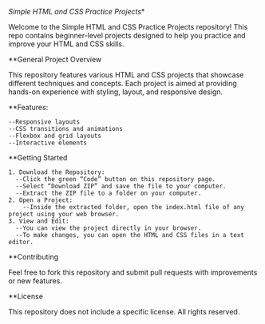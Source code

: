 *Simple HTML and CSS Practice Projects**

Welcome to the Simple HTML and CSS Practice Projects repository! This repo contains beginner-level projects designed to help you practice and improve your HTML and CSS skills.


**General Project Overview

This repository features various HTML and CSS projects that showcase different techniques and concepts. Each project is aimed at providing hands-on experience with styling, layout, and responsive design.

**Features:

	--Responsive layouts
	--CSS transitions and animations
	--Flexbox and grid layouts
	--Interactive elements

**Getting Started

	1. Download the Repository:
  	  --Click the green “Code” button on this repository page.
  	  --Select “Download ZIP” and save the file to your computer.
  	  --Extract the ZIP file to a folder on your computer.
	2. Open a Project:
	    --Inside the extracted folder, open the index.html file of any project using your web browser.
	3. View and Edit:
  	  --You can view the project directly in your browser.
  	  --To make changes, you can open the HTML and CSS files in a text editor.

**Contributing

Feel free to fork this repository and submit pull requests with improvements or new features.

**License

This repository does not include a specific license. All rights reserved.
